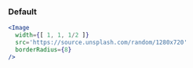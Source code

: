 ### Default

```jsx
<Image
  width={[ 1, 1, 1/2 ]}
  src='https://source.unsplash.com/random/1280x720'
  borderRadius={8}
/>
```